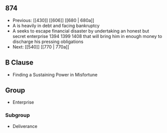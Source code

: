 ## 874
- Previous: [[430]] [[606]] [[680 | 680a]] 
- A is heavily in debt and facing bankruptcy
- A seeks to escape financial disaster by undertaking an honest but secret enterprise 1394 1399 1408 that will bring him in enough money to discharge his pressing obligations
- Next: [[540]] [[770 | 770a]] 

## B Clause
- Finding a Sustaining Power in Misfortune

## Group
- Enterprise

### Subgroup
- Deliverance

